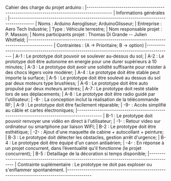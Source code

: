 Cahier des charge du projet arduino :
|------------------------------------------------------------------------------------------
| Informations générales :
|------------------------------------------------------------------------------------------
| Noms : Arduino Aerogliseur; ArduinoGlisseur;
| Entreprise : Aero Tech Industrie;
| Type : Véhicule terrestre;
| Nom responsable projet : P. Masson;
| Noms participants projet : Thomas Di Grande -- Julien Whitfield;
|------------------------------------------------------------------------------------------
| Contraintes : (A -> Prioritaire; B -> option)
|------------------------------------------------------------------------------------------
| A-1 : Le prototype doit pouvoir se soulever au-dessus du sol;
| A-2 : Le prototype doit être autonome en energie pour une durer supèrieurs à 10 minutes;
| A-3 : Le prototype doit avoir une solidité suffisante pour résister à des chocs légers voire modérer;
| A-4 : Le prototype doit être stable peut importe la surface;
| A-5 : Le prototype doit être soulevé au dessus du sol par deux moteurs type brushless;
| A-6 : Le prototype doit être auto propulsé par deux moteurs arrières;
| A-7 : Le prototype doit resté stable lors de ses déplacements;
| A-8 : Le prototype doit être radio guidé par l'utilisateur; 
| -8- : La conception inclut la réalisation de la télécommande RF;
| A-9 : Le prototype doit être facilement réparable; 
| -9- : Accès simplifié au câble et cartes électroniques;
|------------------------------------------------------------------------------------------
| B-1 : Le prototype doit pouvoir renvoyer une vidéo en direct à l'utilisateur;
| -1- : Retour video sur ordinateur ou smartphone par liaison WIFI;
| B-2 : Le prototype doit être esthétique;
| -2- : Ajout d'une maquette de cabine + autocollant + peinture;
| B-3 : Le prototype doit détecter les obstacles, gestion arrêt d'urgence;
| B-4 : Le prototype doit être équipé d'un canon antiaérien;
| -4- : En réponse à un projet concurrent, dans l’éventualité qu'il fonctionne (le projet concurrent);
| B-5 : Detaillage de la décoration si temps disponible;
|------------------------------------------------------------------------------------------
| Contrainte suplémentaire : Le prototype ne doit pas exploser ou s'enflammer spontanément.
|------------------------------------------------------------------------------------------

 
